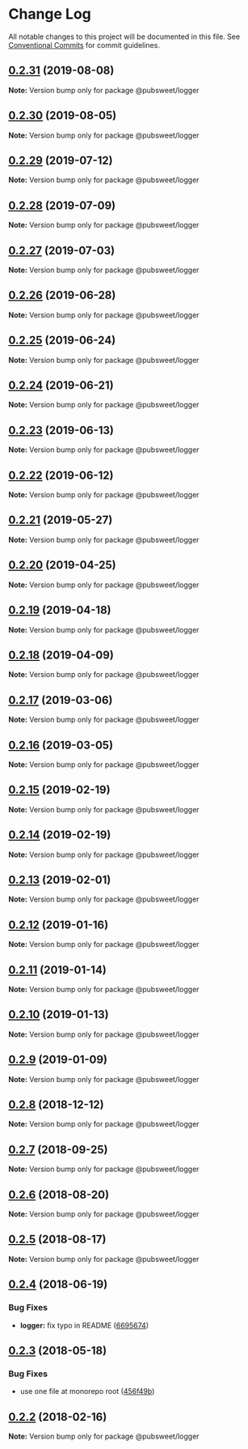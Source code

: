 # Change Log

All notable changes to this project will be documented in this file.
See [Conventional Commits](https://conventionalcommits.org) for commit guidelines.

## [0.2.31](https://gitlab.coko.foundation/pubsweet/pubsweet/compare/@pubsweet/logger@0.2.30...@pubsweet/logger@0.2.31) (2019-08-08)

**Note:** Version bump only for package @pubsweet/logger





## [0.2.30](https://gitlab.coko.foundation/pubsweet/pubsweet/compare/@pubsweet/logger@0.2.29...@pubsweet/logger@0.2.30) (2019-08-05)

**Note:** Version bump only for package @pubsweet/logger





## [0.2.29](https://gitlab.coko.foundation/pubsweet/pubsweet/compare/@pubsweet/logger@0.2.28...@pubsweet/logger@0.2.29) (2019-07-12)

**Note:** Version bump only for package @pubsweet/logger





## [0.2.28](https://gitlab.coko.foundation/pubsweet/pubsweet/compare/@pubsweet/logger@0.2.27...@pubsweet/logger@0.2.28) (2019-07-09)

**Note:** Version bump only for package @pubsweet/logger





## [0.2.27](https://gitlab.coko.foundation/pubsweet/pubsweet/compare/@pubsweet/logger@0.2.26...@pubsweet/logger@0.2.27) (2019-07-03)

**Note:** Version bump only for package @pubsweet/logger





## [0.2.26](https://gitlab.coko.foundation/pubsweet/pubsweet/compare/@pubsweet/logger@0.2.25...@pubsweet/logger@0.2.26) (2019-06-28)

**Note:** Version bump only for package @pubsweet/logger





## [0.2.25](https://gitlab.coko.foundation/pubsweet/pubsweet/compare/@pubsweet/logger@0.2.24...@pubsweet/logger@0.2.25) (2019-06-24)

**Note:** Version bump only for package @pubsweet/logger





## [0.2.24](https://gitlab.coko.foundation/pubsweet/pubsweet/compare/@pubsweet/logger@0.2.23...@pubsweet/logger@0.2.24) (2019-06-21)

**Note:** Version bump only for package @pubsweet/logger





## [0.2.23](https://gitlab.coko.foundation/pubsweet/pubsweet/compare/@pubsweet/logger@0.2.22...@pubsweet/logger@0.2.23) (2019-06-13)

**Note:** Version bump only for package @pubsweet/logger





## [0.2.22](https://gitlab.coko.foundation/pubsweet/pubsweet/compare/@pubsweet/logger@0.2.21...@pubsweet/logger@0.2.22) (2019-06-12)

**Note:** Version bump only for package @pubsweet/logger





## [0.2.21](https://gitlab.coko.foundation/pubsweet/pubsweet/compare/@pubsweet/logger@0.2.20...@pubsweet/logger@0.2.21) (2019-05-27)

**Note:** Version bump only for package @pubsweet/logger





## [0.2.20](https://gitlab.coko.foundation/pubsweet/pubsweet/compare/@pubsweet/logger@0.2.19...@pubsweet/logger@0.2.20) (2019-04-25)

**Note:** Version bump only for package @pubsweet/logger





## [0.2.19](https://gitlab.coko.foundation/pubsweet/pubsweet/compare/@pubsweet/logger@0.2.18...@pubsweet/logger@0.2.19) (2019-04-18)

**Note:** Version bump only for package @pubsweet/logger





## [0.2.18](https://gitlab.coko.foundation/pubsweet/pubsweet/compare/@pubsweet/logger@0.2.17...@pubsweet/logger@0.2.18) (2019-04-09)

**Note:** Version bump only for package @pubsweet/logger





## [0.2.17](https://gitlab.coko.foundation/pubsweet/pubsweet/compare/@pubsweet/logger@0.2.16...@pubsweet/logger@0.2.17) (2019-03-06)

**Note:** Version bump only for package @pubsweet/logger





## [0.2.16](https://gitlab.coko.foundation/pubsweet/pubsweet/compare/@pubsweet/logger@0.2.15...@pubsweet/logger@0.2.16) (2019-03-05)

**Note:** Version bump only for package @pubsweet/logger





## [0.2.15](https://gitlab.coko.foundation/pubsweet/pubsweet/compare/@pubsweet/logger@0.2.14...@pubsweet/logger@0.2.15) (2019-02-19)

**Note:** Version bump only for package @pubsweet/logger





## [0.2.14](https://gitlab.coko.foundation/pubsweet/pubsweet/compare/@pubsweet/logger@0.2.13...@pubsweet/logger@0.2.14) (2019-02-19)

**Note:** Version bump only for package @pubsweet/logger





## [0.2.13](https://gitlab.coko.foundation/pubsweet/pubsweet/compare/@pubsweet/logger@0.2.12...@pubsweet/logger@0.2.13) (2019-02-01)

**Note:** Version bump only for package @pubsweet/logger





## [0.2.12](https://gitlab.coko.foundation/pubsweet/pubsweet/compare/@pubsweet/logger@0.2.11...@pubsweet/logger@0.2.12) (2019-01-16)

**Note:** Version bump only for package @pubsweet/logger





## [0.2.11](https://gitlab.coko.foundation/pubsweet/pubsweet/compare/@pubsweet/logger@0.2.10...@pubsweet/logger@0.2.11) (2019-01-14)

**Note:** Version bump only for package @pubsweet/logger





## [0.2.10](https://gitlab.coko.foundation/pubsweet/pubsweet/compare/@pubsweet/logger@0.2.9...@pubsweet/logger@0.2.10) (2019-01-13)

**Note:** Version bump only for package @pubsweet/logger





## [0.2.9](https://gitlab.coko.foundation/pubsweet/pubsweet/compare/@pubsweet/logger@0.2.8...@pubsweet/logger@0.2.9) (2019-01-09)

**Note:** Version bump only for package @pubsweet/logger





## [0.2.8](https://gitlab.coko.foundation/pubsweet/pubsweet/compare/@pubsweet/logger@0.2.7...@pubsweet/logger@0.2.8) (2018-12-12)

**Note:** Version bump only for package @pubsweet/logger





<a name="0.2.7"></a>
## [0.2.7](https://gitlab.coko.foundation/pubsweet/pubsweet/compare/@pubsweet/logger@0.2.6...@pubsweet/logger@0.2.7) (2018-09-25)




**Note:** Version bump only for package @pubsweet/logger

<a name="0.2.6"></a>
## [0.2.6](https://gitlab.coko.foundation/pubsweet/pubsweet/compare/@pubsweet/logger@0.2.5...@pubsweet/logger@0.2.6) (2018-08-20)




**Note:** Version bump only for package @pubsweet/logger

<a name="0.2.5"></a>
## [0.2.5](https://gitlab.coko.foundation/pubsweet/pubsweet/compare/@pubsweet/logger@0.2.4...@pubsweet/logger@0.2.5) (2018-08-17)




**Note:** Version bump only for package @pubsweet/logger

<a name="0.2.4"></a>
## [0.2.4](https://gitlab.coko.foundation/pubsweet/pubsweet/compare/@pubsweet/logger@0.2.3...@pubsweet/logger@0.2.4) (2018-06-19)


### Bug Fixes

* **logger:** fix typo in README ([6695674](https://gitlab.coko.foundation/pubsweet/pubsweet/commit/6695674))




<a name="0.2.3"></a>
## [0.2.3](https://gitlab.coko.foundation/pubsweet/pubsweet/compare/@pubsweet/logger@0.2.2...@pubsweet/logger@0.2.3) (2018-05-18)


### Bug Fixes

* use one file at monorepo root ([456f49b](https://gitlab.coko.foundation/pubsweet/pubsweet/commit/456f49b))




<a name="0.2.2"></a>

## [0.2.2](https://gitlab.coko.foundation/pubsweet/pubsweet/compare/@pubsweet/logger@0.2.1...@pubsweet/logger@0.2.2) (2018-02-16)

**Note:** Version bump only for package @pubsweet/logger
